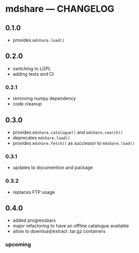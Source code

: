 # mdshare &mdash; CHANGELOG

## 0.1.0
-   provides `mdshare.load()`

## 0.2.0
-   switching to LGPL
-   adding tests and CI

### 0.2.1
-   removing numpy dependency
-   code cleanup

## 0.3.0
-   provides `mdshare.catalogue()` and `mdshare.search()`
-   deprecates `mdshare.load()`
-   provides `mdshare.fetch()` as successor to `mdshare.load()`

### 0.3.1
-   updates to documention and package

### 0.3.2
-   replaces FTP usage

## 0.4.0
- added progressbars
- major refactoring to have an offline catalogue available
- allow to download/extract .tar.gz containers

### upcoming
